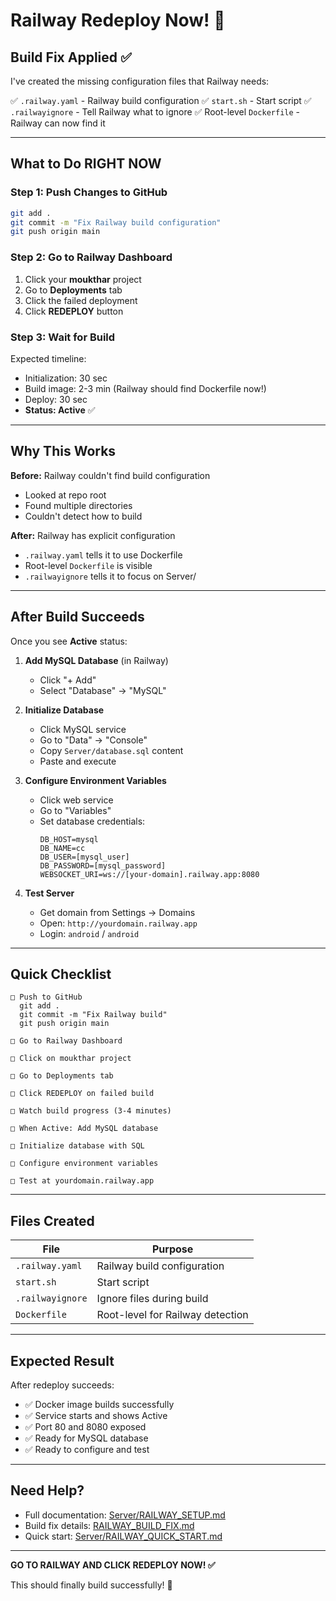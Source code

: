 # Railway Redeploy Now! 🚀

## Build Fix Applied ✅

I've created the missing configuration files that Railway needs:

✅ `.railway.yaml` - Railway build configuration
✅ `start.sh` - Start script
✅ `.railwayignore` - Tell Railway what to ignore
✅ Root-level `Dockerfile` - Railway can now find it

---

## What to Do RIGHT NOW

### Step 1: Push Changes to GitHub
```bash
git add .
git commit -m "Fix Railway build configuration"
git push origin main
```

### Step 2: Go to Railway Dashboard
1. Click your **moukthar** project
2. Go to **Deployments** tab
3. Click the failed deployment
4. Click **REDEPLOY** button

### Step 3: Wait for Build

Expected timeline:
- Initialization: 30 sec
- Build image: 2-3 min (Railway should find Dockerfile now!)
- Deploy: 30 sec
- **Status: Active** ✅

---

## Why This Works

**Before:** Railway couldn't find build configuration
- Looked at repo root
- Found multiple directories
- Couldn't detect how to build

**After:** Railway has explicit configuration
- `.railway.yaml` tells it to use Dockerfile
- Root-level `Dockerfile` is visible
- `.railwayignore` tells it to focus on Server/

---

## After Build Succeeds

Once you see **Active** status:

1. **Add MySQL Database** (in Railway)
   - Click "+ Add"
   - Select "Database" → "MySQL"

2. **Initialize Database**
   - Click MySQL service
   - Go to "Data" → "Console"
   - Copy `Server/database.sql` content
   - Paste and execute

3. **Configure Environment Variables**
   - Click web service
   - Go to "Variables"
   - Set database credentials:
     ```
     DB_HOST=mysql
     DB_NAME=cc
     DB_USER=[mysql_user]
     DB_PASSWORD=[mysql_password]
     WEBSOCKET_URI=ws://[your-domain].railway.app:8080
     ```

4. **Test Server**
   - Get domain from Settings → Domains
   - Open: `http://yourdomain.railway.app`
   - Login: `android` / `android`

---

## Quick Checklist

```
□ Push to GitHub
  git add .
  git commit -m "Fix Railway build"
  git push origin main

□ Go to Railway Dashboard

□ Click on moukthar project

□ Go to Deployments tab

□ Click REDEPLOY on failed build

□ Watch build progress (3-4 minutes)

□ When Active: Add MySQL database

□ Initialize database with SQL

□ Configure environment variables

□ Test at yourdomain.railway.app
```

---

## Files Created

| File | Purpose |
|------|---------|
| `.railway.yaml` | Railway build configuration |
| `start.sh` | Start script |
| `.railwayignore` | Ignore files during build |
| `Dockerfile` | Root-level for Railway detection |

---

## Expected Result

After redeploy succeeds:
- ✅ Docker image builds successfully
- ✅ Service starts and shows Active
- ✅ Port 80 and 8080 exposed
- ✅ Ready for MySQL database
- ✅ Ready to configure and test

---

## Need Help?

- Full documentation: [Server/RAILWAY_SETUP.md](Server/RAILWAY_SETUP.md)
- Build fix details: [RAILWAY_BUILD_FIX.md](RAILWAY_BUILD_FIX.md)
- Quick start: [Server/RAILWAY_QUICK_START.md](Server/RAILWAY_QUICK_START.md)

---

**GO TO RAILWAY AND CLICK REDEPLOY NOW! ✅**

This should finally build successfully! 🎉

